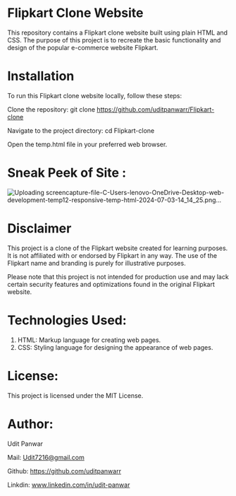 # Flipkart Clone Website
This repository contains a Flipkart clone website built using plain HTML and CSS. The purpose of this project is to recreate the basic functionality and design of the popular e-commerce website Flipkart.

# Installation
To run this Flipkart clone website locally, follow these steps:

Clone the repository: git clone https://github.com/uditpanwarr/Flipkart-clone

Navigate to the project directory: cd Flipkart-clone

Open the temp.html file in your preferred web browser.
# Sneak Peek of Site :
![Uploading screencapture-file-C-Users-lenovo-OneDrive-Desktop-web-development-temp12-responsive-temp-html-2024-07-03-14_14_25.png…]()




# Disclaimer
This project is a clone of the Flipkart website created for learning purposes. It is not affiliated with or endorsed by Flipkart in any way. The use of the Flipkart name and branding is purely for illustrative purposes.

Please note that this project is not intended for production use and may lack certain security features and optimizations found in the original Flipkart website.

# Technologies Used:
1. HTML: Markup language for creating web pages.
2. CSS: Styling language for designing the appearance of web pages.

# License:
This project is licensed under the MIT License.

# Author:
Udit Panwar

Mail: Udit7216@gmail.com

Github: https://github.com/uditpanwarr

Linkdin: www.linkedin.com/in/udit-panwar

